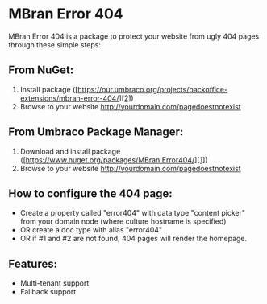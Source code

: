 # MBran Error 404
MBran Error 404 is a package to protect your website from ugly 404 pages through these simple steps:

[1]: https://our.umbraco.org/projects/backoffice-extensions/mbran-error-404/ "Umbraco Package Link"
[2]: https://www.nuget.org/packages/MBran.Error404/ "NuGet Package Link"

## From NuGet:

1. Install package ([https://our.umbraco.org/projects/backoffice-extensions/mbran-error-404/][2])
2. Browse to your website http://yourdomain.com/pagedoestnotexist

## From Umbraco Package  Manager:

1. Download and install package ([https://www.nuget.org/packages/MBran.Error404/][1])
2. Browse to your website http://yourdomain.com/pagedoestnotexist

## How to configure the 404 page:

* Create a property called "error404" with data type "content picker" from your domain node (where culture hostname is specified)
* OR create a doc type with alias "error404"
* OR if #1 and #2 are not found, 404 pages will render the homepage.

## Features:

* Multi-tenant support
* Fallback support 
